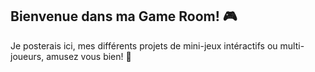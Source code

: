 ## Bienvenue dans ma Game Room! 🎮

Je posterais ici, mes différents projets de mini-jeux intéractifs ou multi-joueurs, amusez vous bien! 🫡

